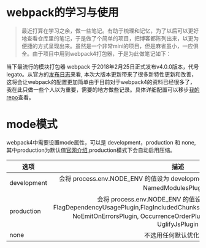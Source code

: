 # webpack的学习与使用

>最近打算在学习之余，做一些笔记。有助于梳理和记忆，为了以后可以更好地查看仓库里的笔记，于是做了个简单的项目，把博客都陈列出来，以更为便捷的方式呈现出来。虽然是一个非常mini的项目，但是麻雀虽小，一应俱全。由于项目中用到webpack4打包器，于是为此做笔记如下：

当下最流行的模块打包器 webpack 于2018年2月25日正式发布v4.0.0版本，代号legato。从官方的[发布日志](https://github.com/webpack/webpack/releases/tag/v4.0.0)来看, 本次大版本更新带来了很多新特性更新和改善，这将会让webpack的配置更加简单由于目前对于webpack4的资料已经很多了， 我在此只做一些个人以为重要，需要的地方做些记录。具体详细配置可以移步[我的repo](https://github.com/toBeUrself/toBeUrself.github.io)查看。

# mode模式

webpack4中需要设置mode属性，可以是 development，production 和 none, 其中production为默认值[官网介绍](https://webpack.docschina.org/concepts/mode/),production模式下会自动启用压缩。

 选项|描述
--|:--:
development|会将 process.env.NODE_ENV 的值设为 development。启用 NamedChunksPlugin 和 NamedModulesPlugin。
production|会将 process.env.NODE_ENV 的值设为 production。启用 FlagDependencyUsagePlugin,FlagIncludedChunksPlugin,ModuleConcatenationPlugin, NoEmitOnErrorsPlugin, OccurrenceOrderPlugin, SideEffectsFlagPlugin 和 UglifyJsPlugin
none|不选用任何默认优化选项
